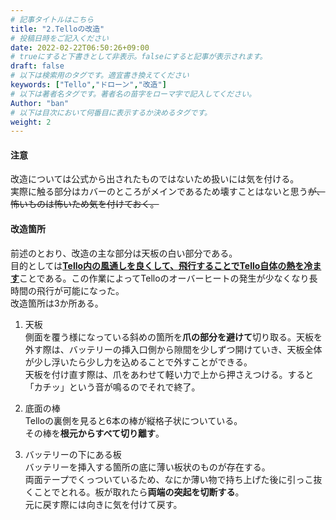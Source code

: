 ```yaml
---
# 記事タイトルはこちら
title: "2.Telloの改造"
# 投稿日時をご記入ください
date: 2022-02-22T06:50:26+09:00
# trueにすると下書きとして非表示。falseにすると記事が表示されます。
draft: false
# 以下は検索用のタグです。適宜書き換えてください
keywords: ["Tello","ドローン","改造"]
# 以下は著者名タグです。著者名の苗字をローマ字で記入してください。
Author: "ban"
# 以下は目次において何番目に表示するか決めるタグです。
weight: 2
---
```


#### 注意  
改造については公式から出されたものではないため扱いには気を付ける。  
実際に触る部分はカバーのところがメインであるため壊すことはないと思う~~が、怖いものは怖いため気を付けておく。~~

#### 改造箇所  
前述のとおり、改造の主な部分は天板の白い部分である。  
目的としては<u>**Tello内の風通しを良くして、飛行することでTello自体の熱を冷ます**</u>ことである。この作業によってTelloのオーバーヒートの発生が少なくなり長時間の飛行が可能になった。  
改造箇所は3か所ある。  

1. 天板  
側面を覆う様になっている斜めの箇所を**爪の部分を避けて**切り取る。天板を外す際は、バッテリーの挿入口側から隙間を少しずつ開けていき、天板全体が少し浮いたら少し力を込めることで外すことができる。  
天板を付け直す際は、爪をあわせて軽い力で上から押さえつける。すると「カチッ」という音が鳴るのでそれで終了。  

2. 底面の棒  
Telloの裏側を見ると6本の棒が縦格子状についている。  
その棒を**根元からすべて切り離す**。  

3. バッテリーの下にある板  
バッテリーを挿入する箇所の底に薄い板状のものが存在する。  
両面テープでくっついているため、なにか薄い物で持ち上げた後に引っこ抜くことでとれる。板が取れたら**両端の突起を切断する**。  
元に戻す際には向きに気を付けて戻す。  